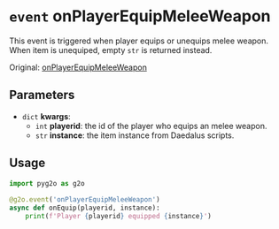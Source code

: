 # `event` onPlayerEquipMeleeWeapon
This event is triggered when player equips or unequips melee weapon. When item is unequiped, empty `str` is returned instead.

Original: [onPlayerEquipMeleeWeapon](https://gothicmultiplayerteam.gitlab.io/docs/0.3.0/script-reference/server-events/player/onPlayerEquipMeleeWeapon/)

## Parameters
* `dict` **kwargs**:
    * `int` **playerid**: the id of the player who equips an melee weapon.
    * `str` **instance**: the item instance from Daedalus scripts.
    
## Usage
```python
import pyg2o as g2o
        
@g2o.event('onPlayerEquipMeleeWeapon')
async def onEquip(playerid, instance):
    print(f'Player {playerid} equipped {instance}')
```